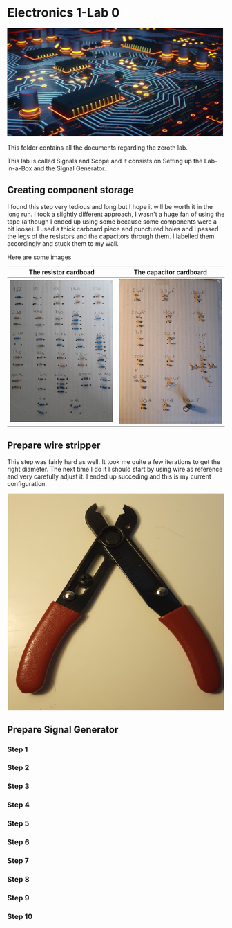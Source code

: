 # Electronics 1-Lab 0

<img src="https://github.com/BigKoala33/Electronics-Labs/blob/main/Lab%201/Images/Yellow-blue-circuit-MEng-EE.jpg" width="500" height="250" alt="centered image">

This folder contains all the documents regarding the zeroth lab.

This lab is called Signals and Scope and it consists on Setting up the Lab-in-a-Box and the Signal Generator.

## Creating component storage

I found this step very tedious and long but I hope it will be worth it in the long run. I took a slightly different approach, I wasn't a huge fan of using the tape (although I ended up using some because some components were a bit loose). I used a thick carboard piece and punctured holes and I passed the legs of the resistors and the capacitors through them. I labelled them accordingly and stuck them to my wall.

 Here are some images

| The resistor cardboad | The capacitor cardboard |
| --- | --- |
| ![Resistors](Images/Resistors.jpg) | ![Capacitors](Images/Capacitors.jpg) |

## Prepare wire stripper

This step was fairly hard as well. It took me quite a few iterations to get the right diameter. The next time I do it I should start by using wire as reference and very carefully adjust it. I ended up succeding and this is my current configuration.

<p align="center">
    <img src="https://github.com/BigKoala33/Electronics-Labs/blob/main/Lab%200/Images/Strip.jpg" width="500" height="500">
</p>

## Prepare Signal Generator
### Step 1
### Step 2
### Step 3
### Step 4
### Step 5
### Step 6
### Step 7
### Step 8
### Step 9
### Step 10
